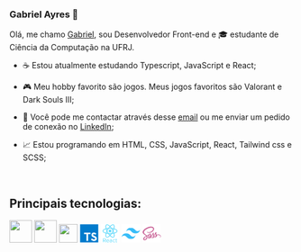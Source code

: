 ### Gabriel Ayres 👋

Olá, me chamo [Gabriel](https://www.linkedin.com/in/gabrielayresdev/), sou Desenvolvedor Front-end e 🎓 estudante de Ciência da Computação na UFRJ.

- :coffee: Estou atualmente estudando Typescript, JavaScript e React;

- :video_game: Meu hobby favorito são jogos. Meus jogos favoritos são Valorant e Dark Souls III;  

- :e-mail: Você pode me contactar através desse [email](https://www.linkedin.com/in/gabriel-ayres-fortunato/) ou me enviar um pedido de conexão no [LinkedIn](https://www.linkedin.com/in/gabrielayresdev/);
  
- 📈 Estou programando em HTML, CSS, JavaScript, React, Tailwind css e SCSS;
<br />



## Principais tecnologias:
<img src="https://cdn.jsdelivr.net/gh/devicons/devicon/icons/html5/html5-original-wordmark.svg"  width="40" height="40" /> <img src="https://cdn.jsdelivr.net/gh/devicons/devicon/icons/css3/css3-original-wordmark.svg"   width="40" height="40" />  <img src="https://cdn.jsdelivr.net/gh/devicons/devicon/icons/javascript//javascript-original.svg"   width="33" height="33" />  <img src="https://github.com/devicons/devicon/blob/master/icons/typescript/typescript-original.svg"   width="33" height="33" />  <img src="https://github.com/devicons/devicon/blob/master/icons/react/react-original-wordmark.svg"   width="33" height="33" />  <img src="https://github.com/devicons/devicon/blob/master/icons/tailwindcss/tailwindcss-plain.svg"   width="33" height="33" />  <img src="https://github.com/devicons/devicon/blob/master/icons/sass/sass-original.svg"   width="33" height="33" />

